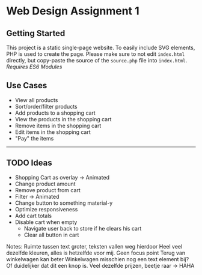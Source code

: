 # Web Design Assignment 1

## Getting Started
This project is a static single-page website. To easily include SVG elements, PHP is used to create the page.
Please make sure to not edit `index.html` directly, but copy-paste the source of the `source.php` file into `index.html`.
*Requires ES6 Modules*

## Use Cases
* View all products
* Sort/order/filter products
* Add products to a shopping cart
* View the products in the shopping cart
* Remove items in the shopping cart
* Edit items in the shopping cart
* "Pay" the items

---

## TODO Ideas
* Shopping Cart as overlay -> Animated
* Change product amount
* Remove product from cart
* Filter -> Animated
* Change button to something material-y
* Optimize responsiveness
* Add cart totals
* Disable cart when empty
	* Navigate user back to store if he clears his cart
	* Clear all button in cart


Notes: 
Ruimte tussen text groter, teksten vallen weg hierdoor
Heel veel dezelfde kleuren, alles is hetzelfde voor mij. Geen focus point
Terug van winkelwagen kan beter
Winkelwagen misschien nog een text element bij? Of duidelijker dat dit een knop is.
Veel dezelfde prijzen, beetje raar -> HAHA